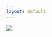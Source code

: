 ```yaml
---
layout: default
---
```



<img src="blank.jpg" name="canvas" style="max-width:100%"/>


<script>
	var imagesArray = ["img_1.png","img_2.png","img_3.png","img_4.png","img_5.png","img_6.png","img_7.png","img_8.png","img_9.png","img_10.png"];


	function displayImage(){
	    var num = Math.floor(Math.random() * (imagesArray.length));
	    document.canvas.src = '/images/banner/' + imagesArray[num];
	    console.log(num);
	}
	
	

	displayImage();
	
</script>